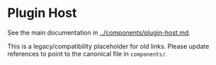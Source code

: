 # Plugin Host

See the main documentation in [../components/plugin-host.md](../components/plugin-host.md).

This is a legacy/compatibility placeholder for old links. Please update references to point to the canonical file in `components/`.
